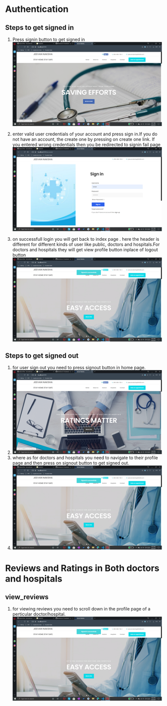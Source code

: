 # Authentication
## Steps to get signed in
1. Press signin button to get signed in
 ![myimage-alt-tag](/images/home.png)
 
2. enter valid user credentials of your account and press sign in.If you do not have an account, the create one by pressing on create one link. If you entered wrong credentials then you be redirected to signin fail page
 ![myimage-alt-tag](/images/signin.png)
 
3. on successfull login you will get back to index page . here the header is different for different kinds of user like public, doctors and hospitals.For doctors and hospitals they will get view profile button inplace of logout button
 ![myimage-alt-tag](/images/signed_in.png)
 
 ##  Steps to get signed out
 1. for user sign out you need to press signout button in home page.
 2. ![myimage-alt-tag](/images/signout.png)
 3. where as for doctors and hospitals you need to navigate to their profile page and then press on signout button to get signed out.
 4. ![myimage-alt-tag](/images/signed_in.png)

# Reviews and Ratings in Both doctors and hospitals
## view_reviews
1. for viewing reviews you need to scroll down in the profile page of a perticular doctor/hospital.
 ![myimage-alt-tag](/images/signed_in.png)
